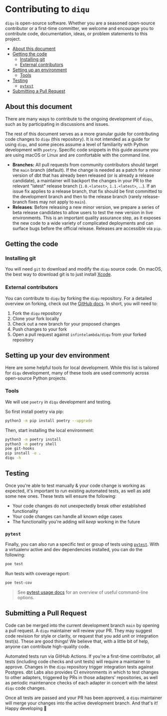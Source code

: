 # Contributing to `diqu`

`diqu` is open-source software. Whether you are a seasoned open-source contributor or a first-time committer, we welcome and encourage you to contribute code, documentation, ideas, or problem statements to this project.

  - [About this document](#about-this-document)
  - [Getting the code](#getting-the-code)
    - [Installing git](#installing-git)
    - [External contributors](#external-contributors)
  - [Setting up an environment](#setting-up-an-environment)
    - [Tools](#tools)
  - [Testing](#testing)
    - [`pytest`](#pytest)
  - [Submitting a Pull Request](#submitting-a-pull-request)

## About this document

There are many ways to contribute to the ongoing development of `diqu`, such as by participating in discussions and issues.

The rest of this document serves as a more granular guide for contributing code changes to `diqu` (this repository). It is not intended as a guide for using `diqu`, and some pieces assume a level of familiarity with Python development with `poetry`. Specific code snippets in this guide assume you are using macOS or Linux and are comfortable with the command line.

- **Branches:** All pull requests from community contributors should target the `main` branch (default). If the change is needed as a patch for a minor version of dbt that has already been released (or is already a release candidate), a maintainer will backport the changes in your PR to the relevant "latest" release branch (`1.0.<latest>`, `1.1.<latest>`, ...). If an issue fix applies to a release branch, that fix should be first committed to the development branch and then to the release branch (rarely release-branch fixes may not apply to `main`).
- **Releases**: Before releasing a new minor version, we prepare a series of beta release candidates to allow users to test the new version in live environments. This is an important quality assurance step, as it exposes the new code to a wide variety of complicated deployments and can surface bugs before the official release. Releases are accessible via `pip`.

## Getting the code

### Installing git

You will need `git` to download and modify the `diqu` source code. On macOS, the best way to download git is to just install [Xcode](https://developer.apple.com/support/xcode/).

### External contributors

You can contribute to `diqu` by forking the `diqu` repository. For a detailed overview on forking, check out the [GitHub docs](https://help.github.com/en/articles/fork-a-repo). In short, you will need to:

1. Fork the `diqu` repository
2. Clone your fork locally
3. Check out a new branch for your proposed changes
4. Push changes to your fork
5. Open a pull request against `infintelambda/diqu` from your forked repository

## Setting up your dev environment
Here are some helpful tools for local development. While this list is tailored for `diqu` development, many of these tools are used commonly across open-source Python projects.

### Tools

We will use `poetry` in `diqu` development and testing.

So first install poetry via pip:

```bash
python3 -m pip install poetry --upgrade
```

Then, start installing the local environment:

```bash
python3 -m poetry install
python3 -m poetry shell
poe git-hooks
pip install -e .
diqu -h
```

## Testing

Once you're able to test manually & your code change is working as expected, it's important to run existing automated tests, as well as add some new ones. These tests will ensure the following:

- Your code changes do not unexpectedly break other established functionality
- Your code changes can handle all known edge cases
- The functionality you're adding will _keep_ working in the future

### `pytest`

Finally, you can also run a specific test or group of tests using [`pytest`](https://docs.pytest.org/en/latest/).
With a virtualenv active and dev dependencies installed, you can do the following:

```bash
poe test
```

Run tests with coverage report:

```bash
poe test-cov
```

> See [pytest usage docs](https://docs.pytest.org/en/6.2.x/usage.html) for an overview of useful command-line options.

## Submitting a Pull Request

Code can be merged into the current development branch `main` by opening a pull request. A `diqu` maintainer will review your PR. They may suggest code revision for style or clarity, or request that you add unit or integration test(s). These are good things! We believe that, with a little bit of help, anyone can contribute high-quality code.

Automated tests run via GitHub Actions. If you're a first-time contributor, all tests (including code checks and unit tests) will require a maintainer to approve.
Changes in the `diqu` repository trigger integration tests against Postgres.
dbt Labs also provides CI environments in which to test changes to other adapters, triggered by PRs in those adapters' repositories, as well as periodic maintenance checks of each adapter in concert with the latest `diqu` code changes.

Once all tests are passed and your PR has been approved, a `diqu` maintainer will merge your changes into the active development branch. And that's it! Happy developing :tada:
